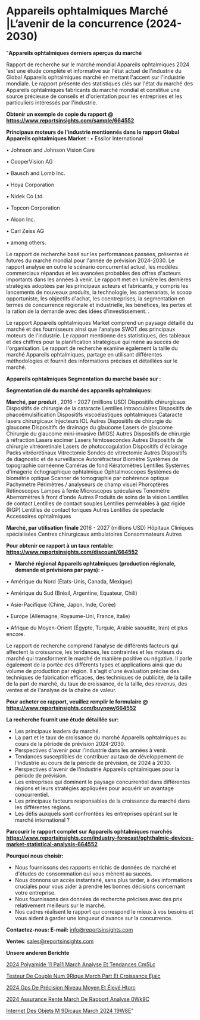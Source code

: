 # Appareils ophtalmiques Marché |L’avenir de la concurrence (2024-2030)

"<strong>Appareils ophtalmiques derniers aperçus du marché</strong>

Rapport de recherche sur le marché mondial Appareils ophtalmiques 2024 'est une étude complète et informative sur l'état actuel de l'industrie du Global Appareils ophtalmiques marché en mettant l'accent sur l'industrie mondiale. Le rapport présente des statistiques clés sur l'état du marché des Appareils ophtalmiques fabricants du marché mondial et constitue une source précieuse de conseils et d'orientation pour les entreprises et les particuliers intéressés par l'industrie.

<strong>Obtenir un exemple de copie du rapport @ <a href=https://www.reportsinsights.com/sample/664552>https://www.reportsinsights.com/sample/664552</a></strong>

<strong>Principaux moteurs de l'industrie mentionnés dans le rapport Global Appareils ophtalmiques Market</strong> :
• Essilor International

• Johnson and Johnson Vision Care

• CooperVision AG

• Bausch and Lomb Inc.

• Hoya Corporation

• Nidek Co Ltd.

• Topcon Corporation

• Alcon Inc.

• Carl Zeiss AG

• among others.

Le rapport de recherche basé sur les performances passées, présentes et futures du marché mondial pour l'année de prévision 2024-2030. Le rapport analyse en outre le scénario concurrentiel actuel, les modèles commerciaux répandus et les avancées probables des offres d'acteurs importants dans les années à venir. Le rapport met en lumière les dernières stratégies adoptées par les principaux acteurs et fabricants, y compris les lancements de nouveaux produits, la technologie, les partenariats, le scoop opportuniste, les objectifs d'achat, les coentreprises, la segmentation en termes de concurrence régionale et industrielle, les bénéfices, les pertes et la ration de la demande avec des idées d'investissement. .

Le rapport Appareils ophtalmiques Market comprend un paysage détaillé du marché et des fournisseurs ainsi que l'analyse SWOT des principaux moteurs de l'industrie. Le rapport mentionne des statistiques, des tableaux et des chiffres pour la planification stratégique qui mène au succès de l'organisation. Le rapport de recherche examine également la taille du marché Appareils ophtalmiques, partage en utilisant différentes méthodologies et fournit des informations précises et détaillées sur le marché.

<strong>Appareils ophtalmiques Segmentation du marché basée sur :</strong>

<strong> Segmentation clé du marché des appareils ophtalmiques: </strong>

<strong> Marché, par produit </strong>, 2016 - 2027 (millions USD)
Dispositifs chirurgicaux
Dispositifs de chirurgie de la cataracte
Lentilles intraoculaires
Dispositifs de phacoémulsification
Dispositifs viscoélastiques ophtalmiques
Cataracte lasers chirurgicaux
Injecteurs IOL
Autres
Dispositifs de chirurgie du glaucome
Dispositifs de drainage du glaucome
Lasers de glaucome
Chirurgie du glaucome mini-invasive (MIGS)
Autres
Dispositifs de chirurgie à réfraction
Lasers excimer
Lasers fémtosecondes
Autres
Dispositifs de chirurgie vitréoretinale
Lasers de photocoagulation
Dispositifs d'éclairage
Packs vitréorétinaux
Vitrectomie
Sondes de vitrectomie
Autres
Dispositifs de diagnostic et de surveillance
Autoréfracteur
Biomètre
Systèmes de topographie cornéenne
Caméras de fond
Kératomètres
Lentilles
Systèmes d'imagerie échographique ophtalmique
Ophtalmoscopes
Systèmes de biométrie optique
Scanner de tomographie par cohérence optique
Pachymètre
Périmètres / analyseurs de champ visuel
Phoroptères
Rétinoscopes
Lampes à fente
Microscopes spéculaires
Tonomètre
Aberromètres à front d'onde
Autres
Produits de soins de la vision
Lentilles de contact
Lentilles de contact souples
Lentilles perméables à gaz rigide (RGP)
Lentilles de contact toriques
Autres
Lentilles de spectacle
Accessoires ophtalmiques

<strong> Marché, par utilisation finale </strong> 2016 - 2027 (millions USD)
Hôpitaux
Cliniques spécialisées
Centres chirurgicaux ambulatoires
Consommateurs
Autres

<strong>Pour obtenir ce rapport à un taux rentable: <a href=https://www.reportsinsights.com/discount/664552>https://www.reportsinsights.com/discount/664552</a></strong>
<ul>
  <li><strong>Marché régional Appareils ophtalmiques (production régionale, demande et prévisions par pays): -</strong></li>
</ul>
• Amérique du Nord (États-Unis, Canada, Mexique)

• Amérique du Sud (Brésil, Argentine, Equateur, Chili)

• Asie-Pacifique (Chine, Japon, Inde, Corée)

• Europe (Allemagne, Royaume-Uni, France, Italie)

• Afrique du Moyen-Orient (Égypte, Turquie, Arabie saoudite, Iran) et plus encore.

Le rapport de recherche comprend l’analyse de différents facteurs qui affectent la croissance, les tendances, les contraintes et les moteurs du marché qui transforment le marché de manière positive ou négative. Il parle également de la portée des différents types et applications ainsi que du volume de production par région. Il s'agit d'une évaluation précise des techniques de fabrication efficaces, des techniques de publicité, de la taille de la part de marché, du taux de croissance, de la taille, des revenus, des ventes et de l'analyse de la chaîne de valeur.

<strong>Pour acheter ce rapport, veuillez remplir le formulaire @   <a href=https://www.reportsinsights.com/buynow/664552>https://www.reportsinsights.com/buynow/664552</a></strong>

<strong>La recherche fournit une étude détaillée sur:</strong>
<ul>
  <li>Les principaux leaders du marché.</li>
  <li>La part et le taux de croissance du marché Appareils ophtalmiques au cours de la période de prévision 2024-2030.</li>
  <li>Perspectives d'avenir pour l'industrie dans les années à venir.</li>
  <li>Tendances susceptibles de contribuer au taux de développement de l'industrie au cours de la période de prévision, de 2024 à 2030.</li>
  <li>Perspectives d'avenir de l'industrie Appareils ophtalmiques pour la période de prévision.</li>
  <li>Les entreprises qui dominent le paysage concurrentiel dans différentes régions et leurs stratégies appliquées pour acquérir un avantage concurrentiel.</li>
  <li>Les principaux facteurs responsables de la croissance du marché dans les différentes régions.</li>
  <li>Les défis auxquels sont confrontées les entreprises opérant sur le marché international ?</li>
</ul>

<strong>Parcourir le rapport complet sur Appareils ophtalmiques marchés <a href=https://www.reportsinsights.com/industry-forecast/ophthalmic-devices-market-statistical-analysis-664552>https://www.reportsinsights.com/industry-forecast/ophthalmic-devices-market-statistical-analysis-664552</a></strong>

<strong>Pourquoi nous choisir:</strong>
<ul>
  <li>Nous fournissons des rapports enrichis de données de marché et d'études de consommation qui vous mènent au succès.</li>
  <li>Nous donnons un accès instantané, sans plus tarder, à des informations cruciales pour vous aider à prendre les bonnes décisions concernant votre entreprise.</li>
  <li>Nous fournissons des données de recherche précises avec des prix relativement meilleurs sur le marché.</li>
  <li>Nos cadres réalisent le rapport qui correspond le mieux à vos besoins et vous aident à garder une longueur d'avance sur la concurrence.</li>
</ul>
<strong>Contactez-nous:
</strong><strong>E-mail:</strong> <a href=mailto:info@reportsinsights.com>info@reportsinsights.com</a>

<strong>Ventes</strong>: <a href=mailto:sales@reportsinsights.com>sales@reportsinsights.com</a>

<strong>Unsere anderen Berichte</strong>

<a href=https://www.linkedin.com/pulse/2024-polyamide-11-pa11-march%C3%A9-analyse-et-tendances-cm5lc/>2024 Polyamide 11 Pa11 March Analyse Et Tendances Cm5Lc</a>

<a href=https://www.linkedin.com/pulse/testeur-de-couple-num%C3%A9rique-march%C3%A9-part-et-croissance-ejaic/>Testeur De Couple Num 9Rique March Part Et Croissance Ejaic</a>

<a href=https://www.linkedin.com/pulse/2024-gps-de-précision-niveau-moyen-et-élevé-htorc/>2024 Gps De Précision Niveau Moyen Et Élevé Htorc</a>

<a href=https://www.linkedin.com/pulse/2024-assurance-rente-march%C3%A9-de-rapport-analyse-0wk9c/>2024 Assurance Rente March De Rapport Analyse 0Wk9C</a>

<a href=https://www.linkedin.com/pulse/internet-des-objets-m%C3%A9dicaux-march%C3%A9-2024-19w8e/>Internet Des Objets M 9Dicaux March 2024 19W8E</a>"
